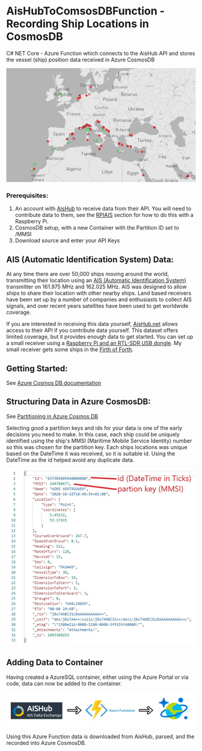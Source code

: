 ﻿# AisHubToComsosDBFunction - Recording Ship Locations in CosmosDB
C# NET Core - Azure Function which connects to the AisHub API and stores the vessel (ship) position data received in Azure CosmosDB

![AIS Ships](https://github.com/euangordon/AisHubToComsosDBFunction/blob/master/AIS_Ships.JPG)

### Prerequisites: 
1. An account with [AisHub](http://www.aishub.net/) to receive data from their API. You will need to contribute data to them, see the [RPIAIS](http://www.aishub.net/rpiais) section for how to do this with a Raspberry Pi.
2. CosmosDB setup, with a new Container with the Partition ID set to /MMSI
3. Download source and enter your API Keys

## AIS (Automatic Identification System) Data:

At any time there are over 50,000 ships moving around the world, transmitting their location using an [AIS (Automatic Identification System)](https://en.wikipedia.org/wiki/Automatic_identification_system) transmitter on 161.975 MHz and 162.025 MHz. AIS was designed to allow ships to share their location with other nearby ships. Land based receivers have been set up by a number of companies and enthusiasts to collect AIS signals, and over recent years satellites have been used to get worldwide coverage.

If you are interested in receiving this data yourself, [AisHub.net](http://www.aishub.net/) allows access to their API if you contribute data yourself. This dataset offers limited coverage, but it provides enough data to get started. You can set up a small receiver using a [Raspberry Pi and an RTL-SDR USB dongle](http://www.aishub.net/rpiais). My small receiver gets some ships in the [Firth of Forth](http://www.aishub.net/stations/2993).

## Getting Started: 
See [Azure Cosmos DB documentation](https://docs.microsoft.com/en-us/azure/cosmos-db/)

## Structuring Data in Azure CosmosDB:
See [Partitioning in Azure Cosmos DB](https://docs.microsoft.com/en-us/azure/cosmos-db/partitioning-overview)

Selecting good a partition keys and ids for your data is one of the early decisions you need to make. In this case, each ship could be uniquely identified using the ship's MMSI (Maritime Mobile Service Identity) number so this was chosen for the partition key. Each ships locations was unique based on the DateTime it was received, so it is suitable id. Using the DateTime as the id helped avoid any duplicate data.

![Ais Raw Data in CosmosDB](https://github.com/euangordon/AisHubToComsosDBFunction/blob/master/AIS_RawData.JPG)

## Adding Data to Container
Having created a AzureSQL container, either using the Azure Portal or via code, data can now be added to the container. 

![Ais Data Flow](https://github.com/euangordon/AisHubToComsosDBFunction/blob/master/AIS_DataFlow.JPG.png)

Using this Azure Function data is downloaded from AisHub, parsed, and the recorded into Azure CosmosDB.








